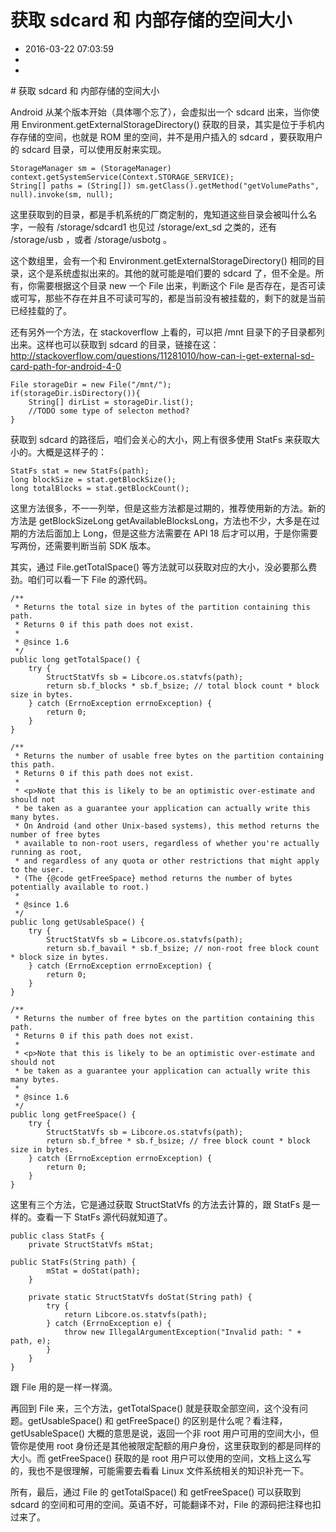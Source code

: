 # 获取 sdcard 和 内部存储的空间大小
- 2016-03-22 07:03:59
- 
- 

<!--markdown--># 获取 sdcard 和 内部存储的空间大小

Android 从某个版本开始（具体哪个忘了），会虚拟出一个 sdcard 出来，当你使用  Environment.getExternalStorageDirectory() 获取的目录，其实是位于手机内存存储的空间，也就是 ROM 里的空间，并不是用户插入的 sdcard ，要获取用户的 sdcard 目录，可以使用反射来实现。


<!--more-->

	StorageManager sm = (StorageManager) context.getSystemService(Context.STORAGE_SERVICE);
    String[] paths = (String[]) sm.getClass().getMethod("getVolumePaths", null).invoke(sm, null);

这里获取到的目录，都是手机系统的厂商定制的，鬼知道这些目录会被叫什么名字，一般有 
 /storage/sdcard1 也见过 /storage/ext_sd 之类的，还有 /storage/usb ，或者 /storage/usbotg 。

这个数组里，会有一个和 Environment.getExternalStorageDirectory() 相同的目录，这个是系统虚拟出来的。其他的就可能是咱们要的 sdcard 了，但不全是。所有，你需要根据这个目录 new 一个 File 出来，判断这个 File 是否存在，是否可读或可写，那些不存在并且不可读可写的，都是当前没有被挂载的，剩下的就是当前已经挂载的了。

还有另外一个方法，在 stackoverflow 上看的，可以把 /mnt 目录下的子目录都列出来。这样也可以获取到 sdcard 的目录，链接在这：<http://stackoverflow.com/questions/11281010/how-can-i-get-external-sd-card-path-for-android-4-0>

    File storageDir = new File("/mnt/");
    if(storageDir.isDirectory()){
        String[] dirList = storageDir.list();
        //TODO some type of selecton method?
    }

获取到 sdcard 的路径后，咱们会关心的大小，网上有很多使用 StatFs 来获取大小的。大概是这样子的：

    StatFs stat = new StatFs(path);
    long blockSize = stat.getBlockSize();
    long totalBlocks = stat.getBlockCount();

这里方法很多，不一一列举，但是这些方法都是过期的，推荐使用新的方法。新的方法是 getBlockSizeLong getAvailableBlocksLong，方法也不少，大多是在过期的方法后面加上 Long，但是这些方法需要在 API 18 后才可以用，于是你需要写两份，还需要判断当前 SDK 版本。

其实，通过 File.getTotalSpace() 等方法就可以获取对应的大小，没必要那么费劲。咱们可以看一下 File 的源代码。


    /**
     * Returns the total size in bytes of the partition containing this path.
     * Returns 0 if this path does not exist.
     *
     * @since 1.6
     */
    public long getTotalSpace() {
        try {
            StructStatVfs sb = Libcore.os.statvfs(path);
            return sb.f_blocks * sb.f_bsize; // total block count * block size in bytes.
        } catch (ErrnoException errnoException) {
            return 0;
        }
    }

    /**
     * Returns the number of usable free bytes on the partition containing this path.
     * Returns 0 if this path does not exist.
     *
     * <p>Note that this is likely to be an optimistic over-estimate and should not
     * be taken as a guarantee your application can actually write this many bytes.
     * On Android (and other Unix-based systems), this method returns the number of free bytes
     * available to non-root users, regardless of whether you're actually running as root,
     * and regardless of any quota or other restrictions that might apply to the user.
     * (The {@code getFreeSpace} method returns the number of bytes potentially available to root.)
     *
     * @since 1.6
     */
    public long getUsableSpace() {
        try {
            StructStatVfs sb = Libcore.os.statvfs(path);
            return sb.f_bavail * sb.f_bsize; // non-root free block count * block size in bytes.
        } catch (ErrnoException errnoException) {
            return 0;
        }
    }

    /**
     * Returns the number of free bytes on the partition containing this path.
     * Returns 0 if this path does not exist.
     *
     * <p>Note that this is likely to be an optimistic over-estimate and should not
     * be taken as a guarantee your application can actually write this many bytes.
     *
     * @since 1.6
     */
    public long getFreeSpace() {
        try {
            StructStatVfs sb = Libcore.os.statvfs(path);
            return sb.f_bfree * sb.f_bsize; // free block count * block size in bytes.
        } catch (ErrnoException errnoException) {
            return 0;
        }
    }

这里有三个方法，它是通过获取 StructStatVfs 的方法去计算的，跟 StatFs 是一样的。查看一下 StatFs 源代码就知道了。

    public class StatFs {
        private StructStatVfs mStat;

	public StatFs(String path) {
            mStat = doStat(path);
        }

        private static StructStatVfs doStat(String path) {
            try {
                return Libcore.os.statvfs(path);
            } catch (ErrnoException e) {
                throw new IllegalArgumentException("Invalid path: " + path, e);
            }
        }
    }

跟 File 用的是一样一样滴。

再回到 File 来，三个方法，getTotalSpace() 就是获取全部空间，这个没有问题。getUsableSpace() 和 getFreeSpace() 的区别是什么呢？看注释，getUsableSpace() 大概的意思是说，返回一个非 root 用户可用的空间大小，但管你是使用 root 身份还是其他被限定配额的用户身份，这里获取到的都是同样的大小。而 getFreeSpace() 获取的是 root 用户可以使用的空间，文档上这么写的，我也不是很理解，可能需要去看看 Linux 文件系统相关的知识补充一下。

所有，最后，通过 File 的 getTotalSpace() 和 getFreeSpace() 可以获取到 sdcard 的空间和可用的空间。英语不好，可能翻译不对，File 的源码把注释也扣过来了。
